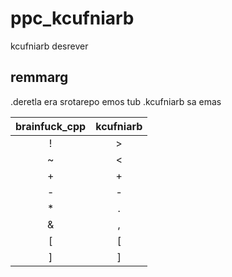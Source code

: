 # ppc_kcufniarb
kcufniarb desrever
## remmarg
.deretla era srotarepo emos tub .kcufniarb sa emas

| brainfuck_cpp | kcufniarb |
|:--:|:--:|
|!|>|
|~|<|
|+|+|
|-|-|
|*|.|
|&|,|
|[|[|
|]|]|
